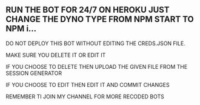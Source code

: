 ## RUN THE BOT FOR 24/7 ON HEROKU JUST CHANGE THE DYNO TYPE FROM NPM START TO NPM i...









DO NOT DEPLOY THIS BOT WITHOUT EDITING THE CREDS.JSON FILE.

MAKE SURE YOU DELETE IT OR EDIT IT

IF YOU CHOOSE TO DELETE THEN UPLOAD THE GIVEN FILE FROM THE SESSION GENERATOR 

IF YOU CHOOSE TO EDIT THEN EDIT IT AND COMMIT CHANGES


REMEMBER TI JOIN MY CHANNEL FOR MORE RECODED BOTS
